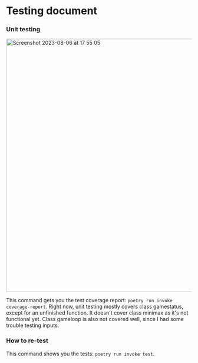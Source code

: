 # Testing document
### Unit testing
<img width="686" alt="Screenshot 2023-08-06 at 17 55 05" src="https://github.com/lottapispa/connect-four-tiralabra/assets/101987621/37740c28-2bc6-4c12-acae-ed6db29fad8a">

This command gets you the test coverage report: `poetry run invoke coverage-report`. Right now, unit testing mostly covers class gamestatus, except for an unfinished function. It doesn't cover class minimax as it's not functional yet. Class gameloop is also not covered well, since I had some trouble testing inputs.

### How to re-test
This command shows you the tests: `poetry run invoke test`. 

